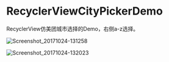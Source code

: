 # RecyclerViewCityPickerDemo
RecyclerView仿美团城市选择的Demo，右侧a-z选择。

![Screenshot_20171024-131258](/Users/fumi/AndroidStudioProjects/RecyclerViewCityPickerDemo/Screenshot_20171024-131258.png) 









![Screenshot_20171024-132023](/Users/fumi/AndroidStudioProjects/RecyclerViewCityPickerDemo/Screenshot_20171024-132023.png)